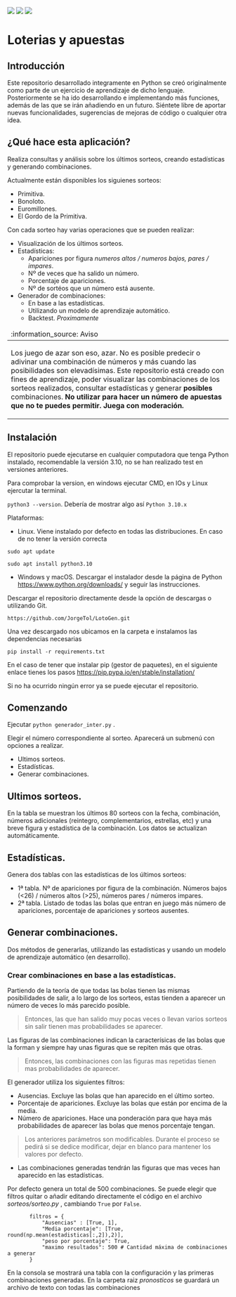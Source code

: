 <p align="left">
   <img src="https://img.shields.io/badge/STATUS-EN%20DESAROLLO-green?style=plastic&logo=appveyor">
   <img src="https://img.shields.io/badge/PYTHON-3.10-blue?style=plastic&logo=appveyor">
   <img src="https://img.shields.io/badge/Platform-win | ios | linux-grey?style=plastic&logo=appveyor">
</p>

# Loterias y apuestas

## Introducción
Este repositorio desarrollado integramente en Python se creó originalmente como parte de un ejercicio de aprendizaje de dicho lenguaje. Posteriormente se ha ido desarrollando e implementando más funciones, además de las que se irán añadiendo en un futuro.
Siéntete libre de aportar nuevas funcionalidades, sugerencias de mejoras de código o cualquier otra idea.

## ¿Qué hace esta aplicación?
Realiza consultas y análisis sobre los últimos sorteos, creando estadísticas y generando combinaciones.

Actualmente están disponibles los siguienes sorteos:
- Primitiva.
- Bonoloto.
- Euromillones.
- El Gordo de la Primitiva.

Con cada sorteo hay varias operaciones que se pueden realizar:
- Visualización de los últimos sorteos.
- Estadísticas:
    * Apariciones por figura *numeros altos / numeros bajos, pares / impares*.
    * Nº de veces que ha salido un número.
    * Porcentaje de apariciones.
    * Nº de sortéos que un número está ausente.
- Generador de combinaciones:
    * En base a las estadísticas.
    * Utilizando un modelo de aprendizaje automático.
    * Backtest. *Proximamente*

<table>
  <thead>
    <tr>
      <td align="left">
        :information_source: Aviso
      </td>
    </tr>
  </thead>

  <tbody>
    <tr>
      <td>
        <p>Los juego de azar son eso, azar. No es posible predecir o adivinar una combinación de números y más cuando las posibilidades son elevadísimas.
        Este repositorio está creado con fines de aprendizaje, poder visualizar las combinaciones de los sorteos realizados, consultar estadísticas y generar <b>posibles</b> combinaciones. <b>No utilizar para hacer un número de apuestas que no te puedes permitir. Juega con moderación.</b>
    </tr>
  </tbody>
</table>

## Instalación
El repositorio puede ejecutarse en cualquier computadora que tenga Python instalado, recomendable la versión 3.10, no se han realizado test en versiones anteriores.

Para comprobar la version, en windows ejecutar CMD, en IOs y Linux ejercutar la terminal.

```python3 --version```. Debería de mostrar algo así ```Python 3.10.x```

Plataformas:
- Linux. Viene instalado por defecto en todas las distribuciones. En caso de no tener la versión correcta

```sudo apt update```

```sudo apt install python3.10```

- Windows y macOS. Descargar el instalador desde la página de Python https://www.python.org/downloads/ y seguir las instrucciones.

Descargar el repositorio directamente desde la opción de descargas o utilizando Git.

```https://github.com/JorgeTol/LotoGen.git```

Una vez descargado nos ubicamos en la carpeta e instalamos las dependencias necesarias

```pip install -r requirements.txt```

En el caso de tener que instalar pip (gestor de paquetes), en el siguiente enlace tienes los pasos https://pip.pypa.io/en/stable/installation/

Si no ha ocurrido ningún error ya se puede ejecutar el repositorio.

## Comenzando

Ejecutar ```python generador_inter.py``` . 

Elegir el número correspondiente al sorteo. Aparecerá un submenú con opciones a realizar.

- Ultimos sorteos.
- Estadísticas.
- Generar combinaciones.

## Ultimos sorteos.

En la tabla se muestran los últimos 80 sorteos con la fecha, combinación, números adicionales (reintegro, complementarios, estrellas, etc) y una breve figura y estadística de la combinación. Los datos se actualizan automáticamente.

## Estadísticas.

Genera dos tablas con las estadísticas de los últimos sorteos:

- 1ª tabla. Nº de apariciones por figura de la combinación. Números bajos (<26) / números altos (>25), números pares / números impares.
- 2ª tabla. Listado de todas las bolas que entran en juego más número de apariciones, porcentaje de apariciones y sorteos ausentes.

## Generar combinaciones.

Dos métodos de generarlas, utilizando las estadísticas y usando un modelo de aprendizaje automático (en desarrollo).

### Crear combinaciones en base a las estadísticas.

Partiendo de la teoría de que todas las bolas tienen las mismas posibilidades de salir, a lo largo de los sorteos, estas tienden a aparecer un número de veces lo más parecido posible. 

> Entonces, las que han salido muy pocas veces o llevan varios sorteos sin salir tienen mas probabilidades se aparecer.

Las figuras de las combinaciones indican la caracterísicas de las bolas que la forman y siempre hay unas figuras que se repiten más que otras.

> Entonces, las combinaciones con las figuras mas repetidas tienen mas probabilidades de aparecer.

El generador utiliza los siguientes filtros:
 - Ausencias. Excluye las bolas que han aparecido en el último sorteo. 
 - Porcentaje de apariciones. Excluye las bolas que están por encima de la media.
 - Número de apariciones. Hace una ponderación para que haya más probabilidades de aparecer las bolas que menos porcentaje tengan.
 
 > Los anteriores parámetros son modificables. Durante el proceso se pedirá si se dedice modificar, dejar en blanco para mantener los valores por defecto.
 
 - Las combinaciones generadas tendrán las figuras que mas veces han aparecido en las estadísticas.
 
 Por defecto genera un total de 500 combinaciones. Se puede elegir que filtros quitar o añadir editando directamente el código en el archivo *sorteos/sorteo.py* , cambiando ```True``` por ```False```.
 
 ``` [Activación / Desactivación, valor de los filtros]
        filtros = {
            "Ausencias" : [True, 1],
            "Media porcentaje": [True, round(np.mean(estadisticas[:,2]),2)],
            "peso por porcentaje": True,
            "maximo resultados": 500 # Cantidad máxima de combinaciones a generar
        } 
 ```
 
 En la consola se mostrará una tabla con la configuración y las primeras combinaciones generadas. En la carpeta raiz *pronosticos* se guardará un archivo de texto con todas las combinaciones



